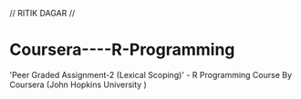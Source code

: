 
// RITIK DAGAR //

# Coursera----R-Programming
'Peer Graded Assignment-2 (Lexical Scoping)' - R Programming Course By Coursera (John Hopkins University )

